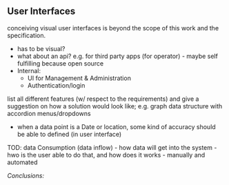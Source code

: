 ## User Interfaces



conceiving visual user interfaces is beyond the scope of this work and the specification. 

+   has to be visual?
+   what about an api? e.g. for third party apps (for operator) - maybe self fulfilling because open 
    source
+   Internal:
    -   UI for Management & Administration
    -   Authentication/login
    
list all different features (w/ respect to the requirements) and give a suggestion on how a solution 
would look like; e.g. graph data structure with accordion menus/dropdowns


+   when a data point is a Date or location, some kind of accuracy should be able to defined (in user interface)



TOD: data Consumption (data inflow)
    -   how data will get into the system
    -   hwo is the user able to do that, and how does it works
    -   manually and automated





*Conclusions:*
